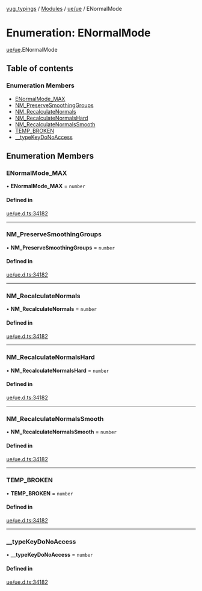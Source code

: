 [yug_typings](../README.md) / [Modules](../modules.md) / [ue/ue](../modules/ue_ue.md) / ENormalMode

# Enumeration: ENormalMode

[ue/ue](../modules/ue_ue.md).ENormalMode

## Table of contents

### Enumeration Members

- [ENormalMode\_MAX](ue_ue.ENormalMode.md#enormalmode_max)
- [NM\_PreserveSmoothingGroups](ue_ue.ENormalMode.md#nm_preservesmoothinggroups)
- [NM\_RecalculateNormals](ue_ue.ENormalMode.md#nm_recalculatenormals)
- [NM\_RecalculateNormalsHard](ue_ue.ENormalMode.md#nm_recalculatenormalshard)
- [NM\_RecalculateNormalsSmooth](ue_ue.ENormalMode.md#nm_recalculatenormalssmooth)
- [TEMP\_BROKEN](ue_ue.ENormalMode.md#temp_broken)
- [\_\_typeKeyDoNoAccess](ue_ue.ENormalMode.md#__typekeydonoaccess)

## Enumeration Members

### ENormalMode\_MAX

• **ENormalMode\_MAX** = `number`

#### Defined in

[ue/ue.d.ts:34182](https://github.com/YugMetaverse/yug_typings/blob/25cad34/ue/ue.d.ts#L34182)

___

### NM\_PreserveSmoothingGroups

• **NM\_PreserveSmoothingGroups** = `number`

#### Defined in

[ue/ue.d.ts:34182](https://github.com/YugMetaverse/yug_typings/blob/25cad34/ue/ue.d.ts#L34182)

___

### NM\_RecalculateNormals

• **NM\_RecalculateNormals** = `number`

#### Defined in

[ue/ue.d.ts:34182](https://github.com/YugMetaverse/yug_typings/blob/25cad34/ue/ue.d.ts#L34182)

___

### NM\_RecalculateNormalsHard

• **NM\_RecalculateNormalsHard** = `number`

#### Defined in

[ue/ue.d.ts:34182](https://github.com/YugMetaverse/yug_typings/blob/25cad34/ue/ue.d.ts#L34182)

___

### NM\_RecalculateNormalsSmooth

• **NM\_RecalculateNormalsSmooth** = `number`

#### Defined in

[ue/ue.d.ts:34182](https://github.com/YugMetaverse/yug_typings/blob/25cad34/ue/ue.d.ts#L34182)

___

### TEMP\_BROKEN

• **TEMP\_BROKEN** = `number`

#### Defined in

[ue/ue.d.ts:34182](https://github.com/YugMetaverse/yug_typings/blob/25cad34/ue/ue.d.ts#L34182)

___

### \_\_typeKeyDoNoAccess

• **\_\_typeKeyDoNoAccess** = `number`

#### Defined in

[ue/ue.d.ts:34182](https://github.com/YugMetaverse/yug_typings/blob/25cad34/ue/ue.d.ts#L34182)
